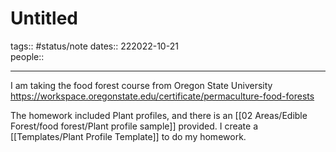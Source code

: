 #  Untitled
tags:: #status/note
dates:: 222022-10-21  
people::  


---

I am taking the food forest course from Oregon State University 
https://workspace.oregonstate.edu/certificate/permaculture-food-forests

The homework included Plant profiles, and there is an [[02 Areas/Edible Forest/food forest/Plant profile sample]]  provided. I create a [[Templates/Plant Profile Template]] to do my homework. 
